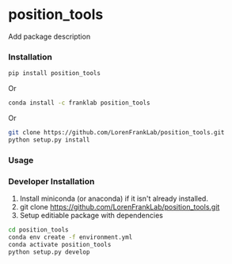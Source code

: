 # position_tools
Add package description

### Installation
```bash
pip install position_tools
```
Or
```bash
conda install -c franklab position_tools
```
Or
```bash
git clone https://github.com/LorenFrankLab/position_tools.git
python setup.py install
```

### Usage

### Developer Installation
1. Install miniconda (or anaconda) if it isn't already installed.
2. git clone https://github.com/LorenFrankLab/position_tools.git
2. Setup editiable package with dependencies
```bash
cd position_tools
conda env create -f environment.yml
conda activate position_tools
python setup.py develop
```
